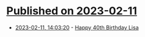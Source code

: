 # [Published on 2023-02-11](index.md)

* [2023-02-11, 14:03:20](https://lobste.rs/s/1gfc4p/happy_40th_birthday_lisa) - [Happy 40th Birthday Lisa](https://computerhistory.org/blog/happy-40th-birthday-lisa/)
